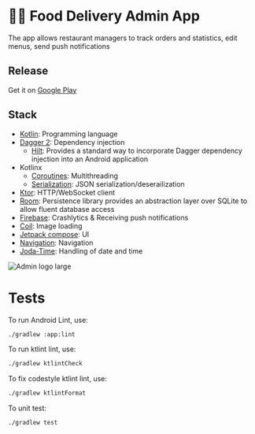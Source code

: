 # 👩‍🍳 Food Delivery Admin App

The app allows restaurant managers to track orders and statistics, edit menus, send push notifications

## Release

Get it on [Google Play](https://play.google.com/store/apps/details?id=com.bunbeauty.fooddeliveryadmin)

## Stack

- [Kotlin](https://kotlinlang.org/): Programming language
- [Dagger 2](https://dagger.dev/): Dependency injection
    - [Hilt](https://dagger.dev/hilt/): Provides a standard way to incorporate Dagger dependency injection into an Android application
- Kotlinx
    - [Coroutines](https://github.com/Kotlin/kotlinx.coroutines): Multithreading
    - [Serialization](https://github.com/Kotlin/kotlinx.serialization): JSON serialization/deserailization
- [Ktor](https://ktor.io/): HTTP/WebSocket client
- [Room](https://developer.android.com/training/data-storage/room): Persistence library provides an abstraction layer over SQLite to allow fluent database access
- [Firebase](https://firebase.google.com/): Crashlytics & Receiving push notifications
- [Coil](https://coil-kt.github.io/coil/): Image loading
- [Jetpack compose](https://developer.android.com/jetpack/compose): UI
- [Navigation](https://developer.android.com/jetpack/androidx/releases/navigation): Navigation
- [Joda-Time](https://www.joda.org/joda-time/): Handling of date and time

![Admin logo large](https://github.com/xidealo/FoodDeliveryAdmin/assets/36783631/5d4792ac-5753-4c83-b6e8-d5533ce787b3)

# Tests
To run Android Lint, use:
```sh
./gradlew :app:lint
```
To run ktlint lint, use:
```sh
./gradlew ktlintCheck
```
To fix codestyle ktlint lint, use:
```sh
./gradlew ktlintFormat
```
To unit test:
```sh
./gradlew test
```
